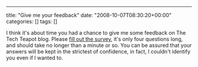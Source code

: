 ---
title: "Give me your feedback"
date: "2008-10-07T08:30:20+00:00"
categories: []
tags: []

I think it's about time you had a chance to give me some feedback on The Tech Teapot blog. Please <a href="http://survey.constantcontact.com/survey/a07e2diti8nflz60tma/start">fill out the survey</a>, it's only four questions long, and should take no longer than a minute or so. You can be assured that your answers will be kept in the strictest of confidence, in fact, I couldn't identify you even if I wanted to.
